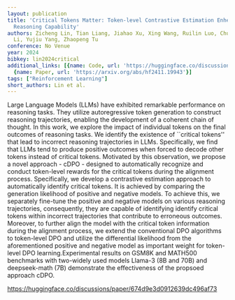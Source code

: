 ```yaml
---
layout: publication
title: 'Critical Tokens Matter: Token-level Contrastive Estimation Enhence Llm''s
  Reasoning Capability'
authors: Zicheng Lin, Tian Liang, Jiahao Xu, Xing Wang, Ruilin Luo, Chufan Shi, Siheng
  Li, Yujiu Yang, Zhaopeng Tu
conference: No Venue
year: 2024
bibkey: lin2024critical
additional_links: [{name: Code, url: 'https://huggingface.co/discussions/paper/674d9e3d0912639dc496af73'},
  {name: Paper, url: 'https://arxiv.org/abs/hf2411.19943'}]
tags: ["Reinforcement Learning"]
short_authors: Lin et al.
---
```

Large Language Models (LLMs) have exhibited remarkable performance on reasoning tasks. They utilize autoregressive token generation to construct reasoning trajectories, enabling the development of a coherent chain of thought. In this work, we explore the impact of individual tokens on the final outcomes of reasoning tasks. We identify the existence of ``critical tokens'' that lead to incorrect reasoning trajectories in LLMs. Specifically, we find that LLMs tend to produce positive outcomes when forced to decode other tokens instead of critical tokens. Motivated by this observation, we propose a novel approach - cDPO - designed to automatically recognize and conduct token-level rewards for the critical tokens during the alignment process. Specifically, we develop a contrastive estimation approach to automatically identify critical tokens. It is achieved by comparing the generation likelihood of positive and negative models. To achieve this, we separately fine-tune the positive and negative models on various reasoning trajectories, consequently, they are capable of identifying identify critical tokens within incorrect trajectories that contribute to erroneous outcomes. Moreover, to further align the model with the critical token information during the alignment process, we extend the conventional DPO algorithms to token-level DPO and utilize the differential likelihood from the aforementioned positive and negative model as important weight for token-level DPO learning.Experimental results on GSM8K and MATH500 benchmarks with two-widely used models Llama-3 (8B and 70B) and deepseek-math (7B) demonstrate the effectiveness of the propsoed approach cDPO.

https://huggingface.co/discussions/paper/674d9e3d0912639dc496af73